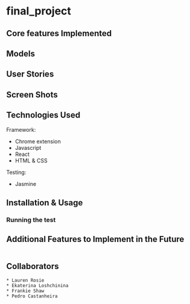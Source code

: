 # final_project

## Core features Implemented



## Models

## User Stories

## Screen Shots

## Technologies Used

 Framework:
 - Chrome extension
 - Javascript
 - React
 - HTML & CSS
 
 Testing:
 - Jasmine
 

## Installation & Usage


### Running the test


## Additional Features to Implement in the Future
```
```

## Collaborators
```
* Lauren Rosie
* Ekaterina Loshchinina 
* Frankie Shaw
* Pedro Castanheira
```
